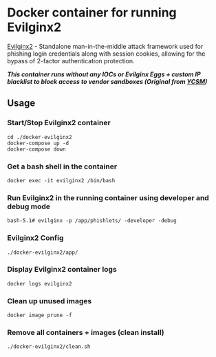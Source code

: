 # Docker container for running Evilginx2

[Evilginx2](https://github.com/kgretzky/evilginx2) - Standalone man-in-the-middle attack framework used for phishing login credentials along with session cookies, allowing for the bypass of 2-factor authentication protection.

***This container runs without any IOCs or Evilginx Eggs + custom IP blacklist to block access to vendor sandboxes (Original from [YCSM](https://github.com/infosecn1nja/ycsm/blob/master/maps/ip_blacklist.conf))***

## Usage

### Start/Stop Evilginx2 container

```shell
cd ./docker-evilginx2
docker-compose up -d
docker-compose down
```

### Get a bash shell in the container

```shell
docker exec -it evilginx2 /bin/bash
```

### Run Evilginx2 in the running container using developer and debug mode
```shell
bash-5.1# evilginx -p /app/phishlets/ -developer -debug
```

### Evilginx2 Config

```shell
./docker-evilginx2/app/
```

### Display Evilginx2 container logs

```shell
docker logs evilginx2
```

### Clean up unused images
```shell
docker image prune -f
```

### Remove all containers + images (clean install)

```shell
./docker-evilginx2/clean.sh
```
